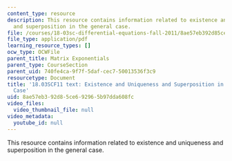 ```yaml
---
content_type: resource
description: This resource contains information related to existence and uniqueness
  and superposition in the general case.
file: /courses/18-03sc-differential-equations-fall-2011/8ae57eb392d85ce692965b97dda608fc_MIT18_03SCF11_s35_4text.pdf
file_type: application/pdf
learning_resource_types: []
ocw_type: OCWFile
parent_title: Matrix Exponentials
parent_type: CourseSection
parent_uid: 740fe4ca-9f7f-5daf-cec7-50013536f3c9
resourcetype: Document
title: '18.03SCF11 text: Existence and Uniqueness and Superposition in the General
  Case'
uid: 8ae57eb3-92d8-5ce6-9296-5b97dda608fc
video_files:
  video_thumbnail_file: null
video_metadata:
  youtube_id: null
---
```

This resource contains information related to existence and uniqueness and superposition in the general case.

